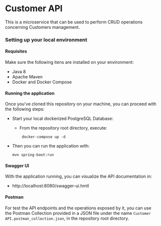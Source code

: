 # Customer API

This is a microservice that can be used to perform CRUD operations concerning Customers management.

### Setting up your local environment

#### Requisites

Make sure the following itens are installed on your environment:
* Java 8
* Apache Maven
* Docker and Docker Compose

#### Running the application

Once you've cloned this repository on your machine, you can proceed with the following steps:
* Start your local dockerized PostgreSQL Database: 
    - From the repository root directory, execute:
    
         ` docker-compose up -d`
         
* Then you can run the application with:
  
     `mvn spring-boot:run`
     
#### Swagger UI

With the application running, you can visualize the API documentation in:
* http://localhost:8080/swagger-ui.hmtl

#### Postman

For test the API endpoints and the operations exposed by it, you can use the Postman Collection provided in a JSON file under the name `Customer API.postman_collection.json`, in the repository root directory.

        



